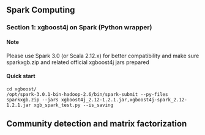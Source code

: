 ## Spark Computing
### Section 1: xgboost4j on Spark (Python wrapper)
#### Note
Please use Spark 3.0 (or Scala 2.12.x) for better compatibility and make sure sparkxgb.zip and related official xgboost4j jars prepared
#### Quick start  
`cd xgboost/`\
`/opt/spark-3.0.1-bin-hadoop-2.6/bin/spark-submit --py-files sparkxgb.zip --jars xgboost4j_2.12-1.2.1.jar,xgboost4j-spark_2.12-1.2.1.jar xgb_spark_test.py --is_saving`

## Community detection and matrix factorization
